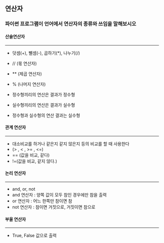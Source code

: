 ## 연산자

### 파이썬 프로그램이 언어에서 연산자의 종류와 쓰임을 말해보시오



 #### 산술연산자

------

* 덧셈(+), 뺄셈(-), 곱하기(*), 나누기(/) 
* // (몫 연산자)
* ** (제곱 연산자) 
* % (나머지 연산자)



* 정수형끼리의 연산은 결과가 정수형
* 실수형끼리의 연산은 결과가 실수형
* 정수형과 실수형의 연산 결과는 실수형



#### 관계 연산자

------

* 대소비교를 하거나 같은지 같지 않은지 등의 비교를 할 때 사용한다
* (> , < , >= , <=) 
* == (값을 비교, 같다)
* !=(값을 비교, 같지 않다.)



#### 논리 연산자

------

* and, or, not
* and 연산자 : 양쪽 값이 모두 참인 경우에만 참을 출력
* or 연산자 : 어느 한쪽만 참이면 참
* not 연산자 : 참이면 거짓으로, 거짓이면 참으로



#### 부울 연산자

------

* True, False 값으로 출력



